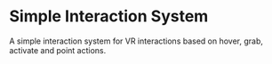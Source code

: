 # Simple Interaction System
A simple interaction system for VR interactions based on hover, grab, activate and point actions.